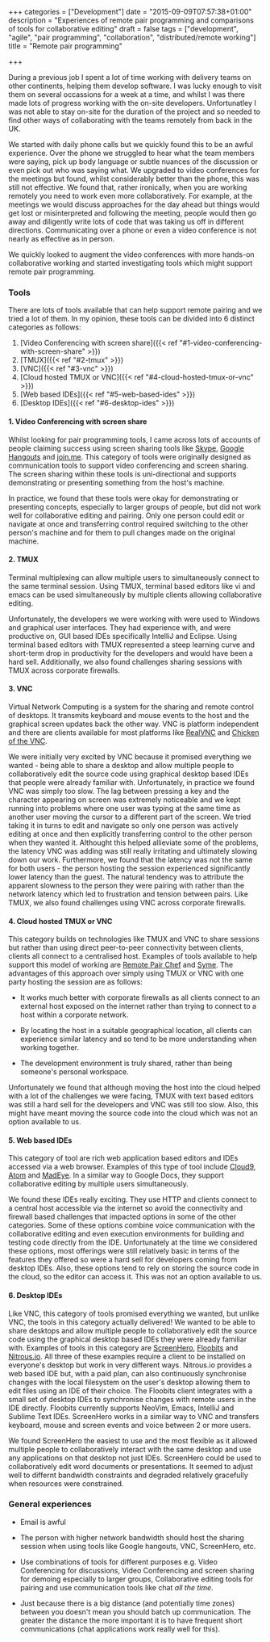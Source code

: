 +++
categories = ["Development"]
date = "2015-09-09T07:57:38+01:00"
description = "Experiences of remote pair programming and comparisons of tools for collaborative editing"
draft = false
tags = ["development", "agile", "pair programming", "collaboration", "distributed/remote working"]
title = "Remote pair programming"

+++

During a previous job I spent a lot of time working with delivery teams on other continents, helping them develop software. I was lucky enough to visit them on several occassions for a week at a time, and whilst I was there made lots of progress working with the on-site developers.  Unfortunatley I was not able to stay on-site for the duration of the project and so needed to find other ways of collaborating with the teams remotely from back in the UK.

We started with daily phone calls but we quickly found this to be an awful experience.  Over the phone we struggled to hear what the team members were saying, pick up body language or subtle nuances of the discussion or even pick out who was saying what.  We upgraded to video conferences for the meetings but found, whilst considerably better than the phone, this was still not effective.  We found that, rather ironically, when you are working remotely you need to work even more collaboratively.  For example, at the meetings we would discuss approaches for the day ahead but things would get lost or misinterpreted and following the meeting, people would then go away and diligently write lots of code that was taking us off in different directions.  Communicating over a phone or even a video conference is not nearly as effective as in person.  

We quickly looked to augment the video conferences with more hands-on collaborative working and started investigating tools which might support remote pair programming.

### Tools

There are lots of tools available that can help support remote pairing and we tried a lot of them.  In my opinion, these tools can be divided into 6 distinct categories as follows:

1. [Video Conferencing with screen share]({{< ref "#1-video-conferencing-with-screen-share" >}})
2. [TMUX]({{< ref "#2-tmux" >}})
3. [VNC]({{< ref "#3-vnc" >}})
4. [Cloud hosted TMUX or VNC]({{< ref "#4-cloud-hosted-tmux-or-vnc" >}})
5. [Web based IDEs]({{< ref "#5-web-based-ides" >}})
6. [Desktop IDEs]({{< ref "#6-desktop-ides" >}})

#### 1. Video Conferencing with screen share

Whilst looking for pair programming tools, I came across lots of accounts of people claiming success using screen sharing tools like [Skype](http://www.skype.com), [Google Hangouts](http://hangouts.google.com) and [join.me](http://www.join.me).  This category of tools were originally designed as communication tools to support video conferencing and screen sharing.  The screen sharing within these tools is uni-directional and supports demonstrating or presenting something from the host's machine.

In practice, we found that these tools were okay for demonstrating or presenting concepts, especially to larger groups of people, but did not work well for collaborative editing and pairing.  Only one person could edit or navigate at once and transferring control required switching to the other person's machine and for them to pull changes made on the original machine.

#### 2. TMUX

Terminal multiplexing can allow multiple users to simultaneously connect to the same terminal session.  Using TMUX, terminal based editors like vi and emacs can be used simultaneously by multiple clients allowing collaborative editing.

Unfortunately, the developers we were working with were used to Windows and graphical user interfaces.  They had experience with, and were productive on, GUI based IDEs specifically IntelliJ and Eclipse.  Using terminal based editors with TMUX represented a steep learning curve and short-term drop in productivity for the developers and would have been a hard sell.  Additionally, we also found challenges sharing sessions with TMUX across corporate firewalls.

#### 3. VNC

Virtual Network Computing is a system for the sharing and remote control of desktops.  It transmits keyboard and mouse events to the host and the graphical screen updates back the other way.  VNC is platform independent and there are clients available for most platforms like [RealVNC](https://www.realvnc.com/) and [Chicken of the VNC](http://sourceforge.net/projects/cotvnc/).

We were initially very excited by VNC because it promised everything we wanted - being able to share a desktop and allow multiple people to collaboratively edit the source code using graphical desktop based IDEs that people were already familiar with.  Unfortunately, in practice we found VNC was simply too slow.  The lag between pressing a key and the character appearing on screen was extremely noticeable and we kept running into problems where one user was typing at the same time as another user moving the cursor to a different part of the screen.  We tried taking it in turns to edit and navigate so only one person was actively editing at once and then explicitly transferring control to the other person when they wanted it.  Althought this helped allieviate some of the problems, the latency VNC was adding was still really irritating and ultimately slowing down our work. Furthermore, we found that the latency was not the same for both users - the person hosting the session experienced significantly lower latency than the guest.  The natural tendency was to attribute the apparent slowness to the person they were pairing with rather than the network latency which led to frustration and tension between pairs.  Like TMUX, we also found challenges using VNC across corporate firewalls.

#### 4. Cloud hosted TMUX or VNC

This category builds on technologies like TMUX and VNC to share sessions but rather than using direct peer-to-peer connectivity between clients, clients all connect to a centralised host.  Examples of tools available to help support this model of working are [Remote Pair Chef](https://github.com/rondale-sc/remote_pair_chef) and [Syme](https://syme.herokuapp.com/).  The advantages of this approach over simply using TMUX or VNC with one party hosting the session are as follows:

- It works much better with corporate firewalls as all clients connect to an external host exposed on the internet rather than trying to connect to a host within a corporate network.

- By locating the host in a suitable geographical location, all clients can experience similar latency and so tend to be more understanding when working together.

- The development environment is truly shared, rather than being someone's personal workspace.

Unfortunately we found that although moving the host into the cloud helped with a lot of the challenges we were facing, TMUX with text based editors was still a hard sell for the developers and VNC was still too slow.  Also, this might have meant moving the source code into the cloud which was not an option available to us.

#### 5. Web based IDEs

This category of tool are rich web application based editors and IDEs accessed via a web browser.  Examples of this type of tool include [Cloud9](https://c9.io/), [Atom](https://atom.io/) and [MadEye](https://madeye.io/).  In a similar way to Google Docs, they support collaborative editing by multiple users simultaneously.  

We found these IDEs really exciting.  They use HTTP and clients connect to a central host accessible via the internet so avoid the connectivity and firewall based challenges that impacted options in some of the other categories.  Some of these options combine voice communication with the collaborative editing and even execution environments for building and testing code directly from the IDE.  Unfortunately at the time we considered these options, most offerings were still relatively basic in terms of the features they offered so were a hard sell for developers coming from desktop IDEs.  Also, these options tend to rely on storing the source code in the cloud, so the editor can access it.  This was not an option available to us.


#### 6. Desktop IDEs

Like VNC, this category of tools promised everything we wanted, but unlike VNC, the tools in this category actually delivered!  We wanted to be able to share desktops and allow multiple people to collaboratively edit the source code using the graphical desktop based IDEs they were already familiar with.  Examples of tools in this category are [ScreenHero](https://screenhero.com/), [Floobits](https://floobits.com/) and [Nitrous.io](https://www.nitrous.io/).  All three of these examples require a client to be installed on everyone's desktop but work in very different ways.  Nitrous.io provides a web based IDE but, with a paid plan, can also continuously synchronise changes with the local filesystem on the user's desktop allowing them to edit files using an IDE of their choice.  The Floobits client integrates with a small set of desktop IDEs to synchronise changes with remote users in the IDE directly.  Floobits currently supports NeoVim, Emacs, IntelliJ and Sublime Text IDEs.  ScreenHero works in a similar way to VNC and transfers keyboard, mouse and screen events and voice between 2 or more users.  

We found ScreenHero the easiest to use and the most flexible as it allowed multiple people to collaboratively interact with the same desktop and use any applications on that desktop not just IDEs.  ScreenHero could be used to collaboratively edit word documents or presentations.  It seemed to adjust well to differnt bandwidth constraints and degraded relatively gracefully when resources were constrained.

### General experiences

- Email is awful

- The person with higher network bandwidth should host the sharing session when using tools like Google hangouts, VNC, ScreenHero, etc.

- Use combinations of tools for different purposes e.g. Video Conferencing for discussions, Video Conferencing and screen sharing for demoing especially to larger groups, Collaborative editing tools for pairing and use communication tools like chat *all the time*.

- Just because there is a big distance (and potentially time zones) between you doesn't mean you should batch up communication.  The greater the distance the more important it is to have frequent short communications (chat applications work really well for this).